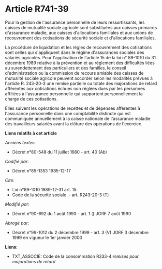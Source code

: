 # Article R741-39

Pour la gestion de l'assurance personnelle de leurs ressortissants, les caisses de mutualité sociale agricole sont
substituées aux caisses primaires d'assurance maladie, aux caisses d'allocations familiales et aux unions de recouvrement des
cotisations de sécurité sociale et d'allocations familiales. 

La procédure de liquidation et les règles de recouvrement des cotisations sont celles qui s'appliquent dans le régime
d'assurances sociales des salariés agricoles. Pour l'application de l'article 15 de la loi n° 89-1010 du 31 décembre 1989
relative à la prévention et au règlement des difficultés liées au surendettement des particuliers et des familles, le conseil
d'administration ou la commission de recours amiable des caisses de mutualité sociale agricole peuvent accorder selon les
modalités prévues à l'article R. 243-20-3 une remise partielle ou totale des majorations de retard afférentes aux cotisations
échues non réglées dues par les personnes affiliées à l'assurance personnelle qui supportent personnellement la charge de ces
cotisations.

Elles suivent les opérations de recettes et de dépenses afférentes à l'assurance personnelle dans une comptabilité distincte
qui est communiquée annuellement à la caisse nationale de l'assurance maladie des travailleurs salariés avant la clôture des
opérations de l'exercice.

**Liens relatifs à cet article**

_Anciens textes_:

  - Décret n°80-548 du 11 juillet 1980 - art. 40 (Ab)

_Codifié par_:

  - Décret n°85-1353 1985-12-17

_Cite_:

  - Loi n°89-1010 1989-12-31 art. 15
  - Code de la sécurité sociale. - art. R243-20-3 (T)

_Modifié par_:

  - Décret n°90-692 du 1 août 1990 - art. 1 () JORF 7 août 1990

_Abrogé par_:

  - Décret n°99-1012 du 2 décembre 1999 - art. 3 (V) JORF 3 décembre 1999 en vigueur le 1er janvier 2000

**Liens**:

  - TXT_ASSOCIE: Code de la consommation R333-4 *remises pour majorations de retard*
